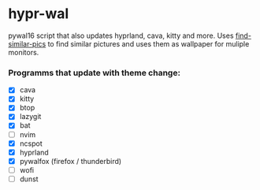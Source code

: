 # hypr-wal
pywal16 script that also updates hyprland, cava, kitty and more.
Uses [find-similar-pics](https://github.com/FromWau/find-similar-colors/blob/master/find-similar-pics.py) to find similar pictures and uses them as wallpaper for muliple monitors.

### Programms that update with theme change:
- [x] cava
- [x] kitty
- [x] btop
- [x] lazygit
- [x] bat
- [ ] nvim
- [x] ncspot
- [x] hyprland
- [x] pywalfox (firefox / thunderbird)
- [ ] wofi
- [ ] dunst
